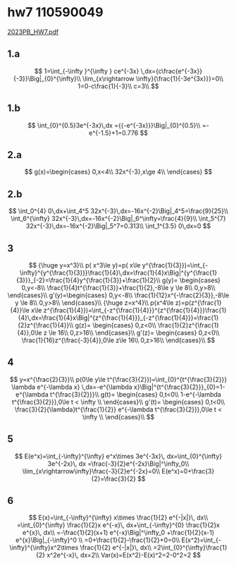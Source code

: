 # hw7 110590049

[2023PB\_HW7.pdf](https://file.notion.so/f/s/65d9c64d-82e7-4f4e-b3d7-85f2d07d9544/2023PB\_HW7.pdf?id=80354de8-6b80-4b03-bcaf-4335ca095dd5\&table=block\&spaceId=8101cf81-5e48-408b-b171-784b569f4d65\&expirationTimestamp=1687261773764\&signature=b8ZxxpiBHWb1g5QbVx91XvWUZlmEH2Pfr4uiSwogRbU\&downloadName=2023PB\_HW7.pdf)

## 1.a

$$
1=\int_{-\infty }^{\infty } ce^{-3x} \,dx={c\frac{e^{-3x}}{-3}}\Big|_{0}^{\infty}\\ \lim_{x\rightarrow \infty}{\frac{1}{-3e^{3x}}}=0\\ 1=0-c\frac{1}{-3}\\ c=3\\
$$

## 1.b

$$
\int_{0}^{0.5}3e^{-3x}\,dx ={{-e^{-3x}}}\Big|_{0}^{0.5}\\ =-e^{-1.5}+1=0.776
$$

## 2.a

$$
g(x)=\begin{cases} 0,x<4\\ 32x^{-3},x\ge 4\\ \end{cases}
$$

## 2.b

$$
\int_0^{4} 0\,dx+\int_4^5 32x^{-3}\,dx=-16x^{-2}\Big|_4^5=\frac{9}{25}\\ \int_6^{\infty} 32x^{-3}\,dx=-16x^{-2}\Big|_6^\infty=\frac{4}{9}\\ \int_5^{7} 32x^{-3}\,dx=-16x^{-2}\Big|_5^7=0.313\\ \int_1^{3.5} 0\,dx=0
$$

## 3

$$
{\huge y=x^3}\\ p( x^3\le y)=p( x\le y^{\frac{1}{3}})=\int_{-\infty}^{y^{\frac{1}{3}}}\frac{1}{4}\,dx=\frac{1}{4}x\Big|^{y^{\frac{1}{3}}}_{-2}=\frac{1}{4}y^{\frac{1}{3}}+\frac{1}{2}\\ g(y)= \begin{cases} 0,y<-8\\ \frac{1}{4}t^{\frac{1}{3}}+\frac{1}{2},-8\le y \le 8\\ 0,y>8\\ \end{cases}\\ g'(y)=\begin{cases} 0,y<-8\\ \frac{1}{12}x^{-\frac{2}{3}},-8\le y \le 8\\ 0,y>8\\ \end{cases}\\ {\huge z=x^4}\\ p(x^4\le z)=p(z^{\frac{1}{4}}\le x\le z^{\frac{1}{4}})=\int_{-z^{\frac{1}{4}}}^{z^{\frac{1}{4}}}\frac{1}{4}\,dx=\frac{1}{4}x\Big|^{z^{\frac{1}{4}}}_{-z^{\frac{1}{4}}}=\frac{1}{2}z^{\frac{1}{4}}\\ g(z)= \begin{cases} 0,z<0\\ \frac{1}{2}z^{\frac{1}{4}},0\le z \le 16\\ 0,z>16\\ \end{cases}\\ g'(z)= \begin{cases} 0,z<0\\ \frac{1}{16}z^{\frac{-3}{4}},0\le z\le 16\\ 0,z>16\\ \end{cases}\\
$$

## 4

$$
y=x^{\frac{2}{3}}\\ p(0\le y\le t^{\frac{3}{2}})=\int_{0}^{t^{\frac{3}{2}}} \lambda e^{-\lambda x} \,dx=-e^{\lambda x}\Big|^{t^{\frac{3}{2}}}_{0}=1-e^{\lambda t^{\frac{3}{2}}}\\ g(t)= \begin{cases} 0,t<0\\ 1-e^{-\lambda t^{\frac{3}{2}}},0\le t < \infty \\ \end{cases}\\ g'(t)= \begin{cases} 0,t<0\\ \frac{3}{2}{\lambda}t^{\frac{1}{2}} e^{-\lambda t^{\frac{3}{2}}},0\le t < \infty \\ \end{cases}\\
$$

## 5

$$
E(e^x)=\int_{-\infty}^{\infty} e^x\times 3e^{-3x}\, dx=\int_{0}^{\infty} 3e^{-2x}\, dx =\frac{-3}{2}e^{-2x}\Big|^\infty_0\\ \lim_{x\rightarrow\infty}\frac{-3}{2}e^{-2x}=0\\ E(e^x)=0+\frac{3}{2}=\frac{3}{2}
$$

## 6

$$
E(x)=\int_{-\infty}^{\infty} x\times \frac{1}{2} e^{-|x|}\, dx\\ =\int_{0}^{\infty} \frac{1}{2}x e^{-x}\, dx+\int_{-\infty}^{0} \frac{1}{2}x e^{x}\, dx\\ =-\frac{1}{2}(x+1) e^{-x}\Big|^\infty_0 +\frac{1}{2}(x-1) e^{x}\Big|_{-\infty}^0 \\ =0+\frac{1}{2}-\frac{1}{2}+0=0\\ E(x^2)=\int_{-\infty}^{\infty}x^2\times \frac{1}{2} e^{-|x|}\, dx\\ =2\int_{0}^{\infty}\frac{1}{2} x^2e^{-x}\, dx=2\\ Var(x)=E(x^2)-E(x)^2=2-0^2=2
$$
